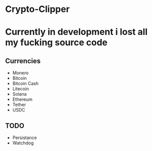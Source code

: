 # Crypto-Clipper
# Currently in development i lost all my fucking source code
## Currencies
- Monero
- Bitcoin
- Bitcoin Cash
- Litecoin
- Solana
- Ethereum
- Tether
- USDC

## TODO
- Persistance
- Watchdog
